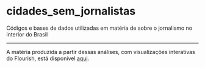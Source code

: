 # cidades_sem_jornalistas
Códigos e bases de dados utilizadas em matéria de sobre o jornalismo no interior do Brasil

---

A matéria produzida a partir dessas análises, com visualizações interativas do Flourish, está disponível [aqui](https://diogoml2003.wixsite.com/portfolio/post/fora-da-pauta-em-76-das-cidades-brasileiras-não-existem-jornalistas-registrados-oficialmente).
